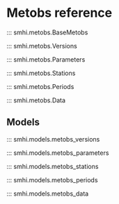 # Metobs reference

::: smhi.metobs.BaseMetobs

::: smhi.metobs.Versions

::: smhi.metobs.Parameters

::: smhi.metobs.Stations

::: smhi.metobs.Periods

::: smhi.metobs.Data

## Models

::: smhi.models.metobs_versions

::: smhi.models.metobs_parameters

::: smhi.models.metobs_stations

::: smhi.models.metobs_periods

::: smhi.models.metobs_data
